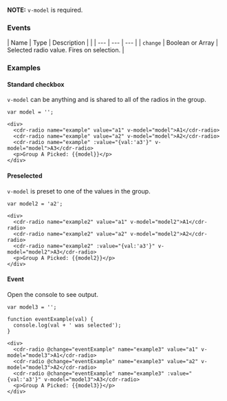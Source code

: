 **NOTE:** `v-model` is required.

### Events
| Name | Type | Description | |
| --- | --- | --- |
| `change` | Boolean or Array | Selected radio value. Fires on selection. |

### Examples

#### Standard checkbox

`v-model` can be anything and is shared to all of the radios in the group.

```
var model = '';

<div>
  <cdr-radio name="example" value="a1" v-model="model">A1</cdr-radio>
  <cdr-radio name="example" value="a2" v-model="model">A2</cdr-radio>
  <cdr-radio name="example" :value="{val:'a3'}" v-model="model">A3</cdr-radio>
  <p>Group A Picked: {{model}}</p>
</div>
```

#### Preselected

`v-model` is preset to one of the values in the group.

```
var model2 = 'a2';

<div>
  <cdr-radio name="example2" value="a1" v-model="model2">A1</cdr-radio>
  <cdr-radio name="example2" value="a2" v-model="model2">A2</cdr-radio>
  <cdr-radio name="example2" :value="{val:'a3'}" v-model="model2">A3</cdr-radio>
  <p>Group A Picked: {{model2}}</p>
</div>
```

#### Event

Open the console to see output.

```
var model3 = '';

function eventExample(val) {
  console.log(val + ' was selected');
}

<div>
  <cdr-radio @change="eventExample" name="example3" value="a1" v-model="model3">A1</cdr-radio>
  <cdr-radio @change="eventExample" name="example3" value="a2" v-model="model3">A2</cdr-radio>
  <cdr-radio @change="eventExample" name="example3" :value="{val:'a3'}" v-model="model3">A3</cdr-radio>
  <p>Group A Picked: {{model3}}</p>
</div>
```
